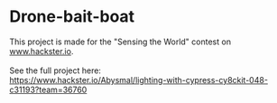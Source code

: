 # Drone-bait-boat

This project is made for the "Sensing the World" contest on www.hackster.io.
<br>
<br>
See the full project here:
<br>
https://www.hackster.io/Abysmal/lighting-with-cypress-cy8ckit-048-c31193?team=36760
